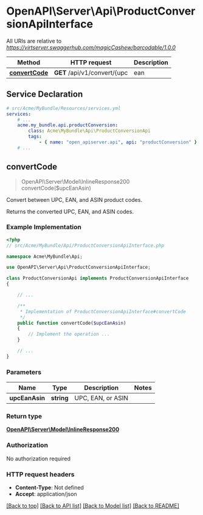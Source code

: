 # OpenAPI\Server\Api\ProductConversionApiInterface

All URIs are relative to *https://virtserver.swaggerhub.com/magicCashew/barcodable/1.0.0*

Method | HTTP request | Description
------------- | ------------- | -------------
[**convertCode**](ProductConversionApiInterface.md#convertCode) | **GET** /api/v1/convert/{upc | ean | asin} | Convert between UPC, EAN, and ASIN product codes.


## Service Declaration
```yaml
# src/Acme/MyBundle/Resources/services.yml
services:
    # ...
    acme.my_bundle.api.productConversion:
        class: Acme\MyBundle\Api\ProductConversionApi
        tags:
            - { name: "open_apiserver.api", api: "productConversion" }
    # ...
```

## **convertCode**
> OpenAPI\Server\Model\InlineResponse200 convertCode($upcEanAsin)

Convert between UPC, EAN, and ASIN product codes.

Returns the converted UPC, EAN, and ASIN codes.

### Example Implementation
```php
<?php
// src/Acme/MyBundle/Api/ProductConversionApiInterface.php

namespace Acme\MyBundle\Api;

use OpenAPI\Server\Api\ProductConversionApiInterface;

class ProductConversionApi implements ProductConversionApiInterface
{

    // ...

    /**
     * Implementation of ProductConversionApiInterface#convertCode
     */
    public function convertCode($upcEanAsin)
    {
        // Implement the operation ...
    }

    // ...
}
```

### Parameters

Name | Type | Description  | Notes
------------- | ------------- | ------------- | -------------
 **upcEanAsin** | **string**| UPC, EAN, or ASIN |

### Return type

[**OpenAPI\Server\Model\InlineResponse200**](../Model/InlineResponse200.md)

### Authorization

No authorization required

### HTTP request headers

 - **Content-Type**: Not defined
 - **Accept**: application/json

[[Back to top]](#) [[Back to API list]](../../README.md#documentation-for-api-endpoints) [[Back to Model list]](../../README.md#documentation-for-models) [[Back to README]](../../README.md)

